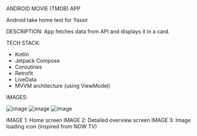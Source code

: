 ANDROID MOVIE (TMDB) APP

Android take home test for Yassir

DESCRIPTION:
App fetches data from API and displays it in a card.

TECH STACK:
- Kotlin
- Jetpack Compose
- Coroutines
- Retrofit
- LiveData
- MVVM architecture (using ViewModel)

IMAGES:

![image](https://github.com/Milan-Asad/AndroidMovieApp/assets/79909176/1994a11e-ece2-4dfb-9fd3-7d413093a32d)
![image](https://github.com/Milan-Asad/AndroidMovieApp/assets/79909176/9338e6c4-82db-4f83-b51a-8856087085b7)
![image](https://github.com/Milan-Asad/AndroidMovieApp/assets/79909176/16d65b71-351a-4bbd-8071-4147069ce78a)

IMAGE 1: Home screen
IMAGE 2: Detailed overview screen
IMAGE 3: Image loading icon (inspired from NOW TV)
